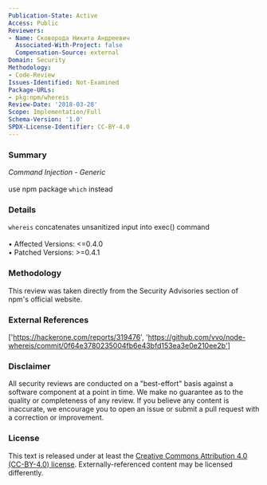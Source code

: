 ```yaml
---
Publication-State: Active
Access: Public
Reviewers:
- Name: Сковорода Никита Андреевич
  Associated-With-Project: false
  Compensation-Source: external
Domain: Security
Methodology:
- Code-Review
Issues-Identified: Not-Examined
Package-URLs:
- pkg:npm/whereis
Review-Date: '2018-03-28'
Scope: Implementation/Full
Schema-Version: '1.0'
SPDX-License-Identifier: CC-BY-4.0
---
```

### Summary
*Command Injection - Generic*<br><br>use npm package `which` instead
### Details
`whereis` concatenates unsanitized input into exec() command
<br><br>• Affected Versions: <=0.4.0
<br>• Patched Versions: >=0.4.1
### Methodology
This review was taken directly from the Security Advisories section of npm's official website.
### External References
['https://hackerone.com/reports/319476', 'https://github.com/vvo/node-whereis/commit/0f64e3780235004fb6e43bfd153ea3e0e210ee2b']
### Disclaimer
All security reviews are conducted on a "best-effort" basis against a software component at a point in time. We make no guarantee as to the quality or completeness of any review. If you believe any content is inaccurate, we encourage you to open an issue or submit a pull request with a correction or improvement.
### License
This text is released under at least the [Creative Commons Attribution 4.0 (CC-BY-4.0) license](https://creativecommons.org/licenses/by/4.0/legalcode.txt). Externally-referenced content may be licensed differently.
